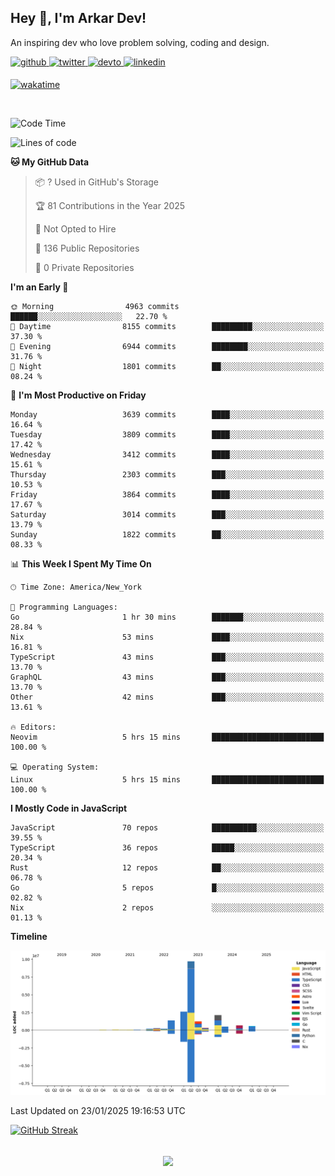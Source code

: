 ## Hey 👋, I'm Arkar Dev!  

An inspiring dev who love problem solving, coding and design.

<a href="https://github.com/Riley1101" target="_blank">
<img src=https://img.shields.io/badge/github-%2324292e.svg?&style=for-the-badge&logo=github&logoColor=white alt=github style="margin-bottom: 5px;" />
</a>
<a href="https://twitter.com/arkardev" target="_blank">
<img src=https://img.shields.io/badge/twitter-%2300acee.svg?&style=for-the-badge&logo=twitter&logoColor=white alt=twitter style="margin-bottom: 5px;" />
</a>
<a href="https://dev.to/riley1101" target="_blank">
<img src=https://img.shields.io/badge/dev.to-%2308090A.svg?&style=for-the-badge&logo=dev.to&logoColor=white alt=devto style="margin-bottom: 5px;" />
</a>
<a href="https://linkedin.com/in/arkar-kaung-myat" target="_blank">
<img src=https://img.shields.io/badge/linkedin-%231E77B5.svg?&style=for-the-badge&logo=linkedin&logoColor=white alt=linkedin style="margin-bottom: 5px;" />
</a>
  
[![wakatime](https://wakatime.com/badge/user/cf23b6e3-75f8-4c04-b0e3-273191c8d2ec.svg)](https://wakatime.com/@cf23b6e3-75f8-4c04-b0e3-273191c8d2ec)

<br/>

<!--START_SECTION:waka-->
![Code Time](http://img.shields.io/badge/Code%20Time-1%2C258%20hrs%2052%20mins-blue)

![Lines of code](https://img.shields.io/badge/From%20Hello%20World%20I%27ve%20Written-20.2%20million%20lines%20of%20code-blue)

**🐱 My GitHub Data** 

> 📦 ? Used in GitHub's Storage 
 > 
> 🏆 81 Contributions in the Year 2025
 > 
> 🚫 Not Opted to Hire
 > 
> 📜 136 Public Repositories 
 > 
> 🔑 0 Private Repositories 
 > 
**I'm an Early 🐤** 

```text
🌞 Morning                4963 commits        ██████░░░░░░░░░░░░░░░░░░░   22.70 % 
🌆 Daytime                8155 commits        █████████░░░░░░░░░░░░░░░░   37.30 % 
🌃 Evening                6944 commits        ████████░░░░░░░░░░░░░░░░░   31.76 % 
🌙 Night                  1801 commits        ██░░░░░░░░░░░░░░░░░░░░░░░   08.24 % 
```
📅 **I'm Most Productive on Friday** 

```text
Monday                   3639 commits        ████░░░░░░░░░░░░░░░░░░░░░   16.64 % 
Tuesday                  3809 commits        ████░░░░░░░░░░░░░░░░░░░░░   17.42 % 
Wednesday                3412 commits        ████░░░░░░░░░░░░░░░░░░░░░   15.61 % 
Thursday                 2303 commits        ███░░░░░░░░░░░░░░░░░░░░░░   10.53 % 
Friday                   3864 commits        ████░░░░░░░░░░░░░░░░░░░░░   17.67 % 
Saturday                 3014 commits        ███░░░░░░░░░░░░░░░░░░░░░░   13.79 % 
Sunday                   1822 commits        ██░░░░░░░░░░░░░░░░░░░░░░░   08.33 % 
```


📊 **This Week I Spent My Time On** 

```text
🕑︎ Time Zone: America/New_York

💬 Programming Languages: 
Go                       1 hr 30 mins        ███████░░░░░░░░░░░░░░░░░░   28.84 % 
Nix                      53 mins             ████░░░░░░░░░░░░░░░░░░░░░   16.81 % 
TypeScript               43 mins             ███░░░░░░░░░░░░░░░░░░░░░░   13.70 % 
GraphQL                  43 mins             ███░░░░░░░░░░░░░░░░░░░░░░   13.70 % 
Other                    42 mins             ███░░░░░░░░░░░░░░░░░░░░░░   13.61 % 

🔥 Editors: 
Neovim                   5 hrs 15 mins       █████████████████████████   100.00 % 

💻 Operating System: 
Linux                    5 hrs 15 mins       █████████████████████████   100.00 % 
```

**I Mostly Code in JavaScript** 

```text
JavaScript               70 repos            ██████████░░░░░░░░░░░░░░░   39.55 % 
TypeScript               36 repos            █████░░░░░░░░░░░░░░░░░░░░   20.34 % 
Rust                     12 repos            ██░░░░░░░░░░░░░░░░░░░░░░░   06.78 % 
Go                       5 repos             █░░░░░░░░░░░░░░░░░░░░░░░░   02.82 % 
Nix                      2 repos             ░░░░░░░░░░░░░░░░░░░░░░░░░   01.13 % 
```



**Timeline**

![Lines of Code chart](https://raw.githubusercontent.com/Riley1101/Riley1101/main/assets/bar_graph.png)


 Last Updated on 23/01/2025 19:16:53 UTC
<!--END_SECTION:waka-->

[![GitHub Streak](https://streak-stats.demolab.com?user=Riley1101)](https://git.io/streak-stats)
  
<br/>  
<div align="center">
<img src="https://komarev.com/ghpvc/?username=Riley1101&&style=flat-square" align="center" />
</div>  

